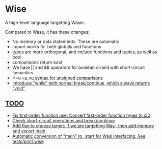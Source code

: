 # Wise

A high-level language targetting Wasm.

Compared to Wase, it has these changes:

- No memory or data statements. These are automatic
- import works for both globals and functions
- types are more orthogonal, and include functions and tuples, as well as bool
- comparisons return bool
- We have || and && operators for boolean or/and with short-circuit semantics
- <=u <u >=u >u syntax for unsigned comparisons
- Introduce "while" with normal break/continue, which always returns "void"

## TODO

- Fix first-order function use: Convert first-order function types to i32
- Check short-circuit operations and break/continue
- Add flag to choose target: If we are targetting Wasi, then add memory and export main
- Automatic conversion of "main" to _start for Wasi interfacing. See tests/print.wise
